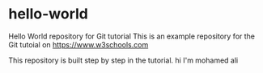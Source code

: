 # hello-world
Hello World repository for Git tutorial
This is an example repository for the Git tutoial on https://www.w3schools.com

This repository is built step by step in the tutorial. 
hi I'm mohamed ali 
